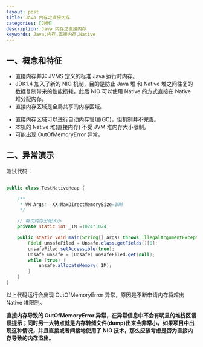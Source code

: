 ```yaml
---
layout: post
title: Java 内存之直接内存
categories: [JMM]
description: Java 内存之直接内存
keywords: Java,内存,直接内存,Native
---
```


## 一、概念和特征

- 直接内存并非 JVMS 定义的标准 Java 运行时内存。
- JDK1.4 加入了新的 NIO 机制，目的是防止 Java 堆 和 Native 堆之间往复的数据复制带来的性能损耗，此后 NIO 可以使用 Native 的方式直接在 Native 堆分配内存。
- 直接内存区域是全局共享的内存区域。

<!--more-->

- 直接内存区域可以进行自动内存管理(GC)，但机制并不完善。
- 本机的 Native 堆(直接内存) 不受 JVM 堆内存大小限制。
- 可能出现 OutOfMemoryError 异常。

## 二、异常演示

测试代码：

``` java

public class TestNativeHeap {

	/**
	 * VM Args: -XX:MaxDirectMemorySize=10M
	 */

	// 每次内存分配大小
	private static int _1M =1024*1024;

	public static void main(String[] args) throws IllegalArgumentException, IllegalAccessException {
		Field unsafeFiled = Unsafe.class.getFields()[0];
		unsafeFiled.setAccessible(true);
		Unsafe unsafe = (Unsafe) unsafeFiled.get(null);
		while (true) {
			unsafe.allocateMemory(_1M);
		}
	}
}
```

以上代码运行会出现 OutOfMemoryError 异常，原因是不断申请内存将超出 Native 堆限制。

**直接内存导致的 OutOfMemoryError 异常，在异常信息中不会有明显的堆栈区错误提示；同时另一大特点就是内存转储文件(dump)出来会非常小，如果项目中出现这种情况，并且直接或者间接地使用了 NIO 技术，那么应该考虑是否为直接内存导致的内存溢出。**

